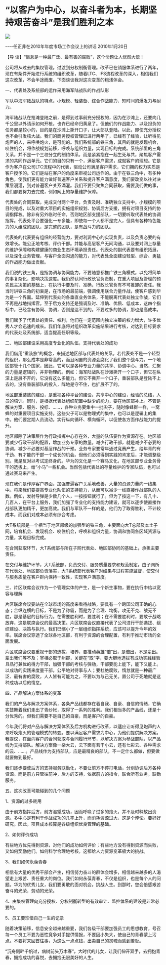 # “以客户为中心，以奋斗者为本，长期坚持艰苦奋斗”是我们胜利之本
<img class="pv" src="https://api.visitor.plantree.me/visitor-badge/pv?namespace=plantree.me&key=renzhengfei-speeches/以客户为中心以奋斗者为本长期坚持艰苦奋斗是我们胜利之本.md">



----任正非在2010年年度市场工作会议上的讲话
2010年1月20日



【导  读】“惰怠是一种最广泛、最有害的腐败”，这个命题让人恍然大悟！



公司将从过去的集权管理，过渡到分权制衡管理。改革已在销服体系进行了两年，现在有条件开始进行系统的组织改革，随着LTC、IFS流程改革的深入，相信我们这次改革，不会半途而废。下面谈谈我对这次变革的粗浅体会。

一、代表处及系统部的运作采用海军陆战队的作战队形

军队中海军陆战队的特点，小规模、轻装备、综合作战能力、短时间的爆发力与耐力。

海军陆战队在抢滩登陆之前，是得到过事前充分授权的，因为在沙滩上，还要向几千公里以外请示如何开枪，也许已经命归黄泉了。但他们的作战能力、以及担负的任务都是较小的，目的是在沙滩上撕开口子，让大部队登陆。以此，即使充分授权也不会引发核大战。我们的商务授权管理已进行两年了，已经有了经验，让听得见炮声的人，来呼唤炮火，是可能的。我们系统部的铁三角，其目的就是发现机会，咬住机会，将作战规划前移，呼唤与组织力量，实现目标的完成。系统部里的三角关系，并不是一个三权分立的制约体系，而是紧紧抱在一起生死与共，聚焦客户需求的共同作战单元。它们的目的只有一个，满足客户需求，成就客户的理想。它是作为客户在公司LTC流程中的代表，驱动公司满足客户需求，它们拥的权力实质是客户授予的。它们是站在客户的角度来审视公司运作的。由于在铁三角中，有多种角色，使我们更有能力做好普遍客户关系和提升客户满意度，我们要改变以往对决策层漫灌，到对普遍客户关系滴灌。我们不要只聚焦合同获取，需要我们做的事，我们都要努力去完成，例如网上的存量维护保障。

代表处的合同获取，完成交付两个平台，负责及时、准确独立支持中，小规模的项目的完成，以及对重大项目的实施组织规划、协调后方支援，拥有对项目支持的协调指挥权。除非有另外临时任命，否则地区部支援部队，一切要听取代表处的协调指挥。代表处平台要强化一专多能，即使每一个人都不是完人，但具有各种特色能力的人组成的团队，是完整的团队，是有战斗力的团队。

代表处的代表要有组织的经营能力，要对利润中心的实现负责，以及负责必要的有效增长。能公正地考核、评价干部。并能与高层客户无间沟通，以及要对网上存量的维护保障和构建健康的商业生态环境承担责任。代表处的副代表要有组织拓展，以及深化业务管理，与客户全面沟通的能力，对代表处全面建设轻型、综合、勇猛的作战能力做出贡献。

我们说的铁三角，是指协调与协同能力，不要随意都推广铁三角模式，以免将简单的事复杂化，影响决策速度。我仍然认同行政长官负责制，在重大项目及管理的预先民主决策的基础上，在执行中要及时、准确，行政长官负有不可推卸的责任。我当时讲铁三角的初衷是，在市场的最前端，强调使用联合力量作战，使客户感到华为是一个界面。延伸到代表处的各垂直业务体系，不能脱离代表处独立作战，它们不再是战地指挥官。至于后方支持还是强调及时、准确、优质、低成本，这四个指标中，已经含有协同、协调，否则是达不到的。不要过多的协调，那也是高成本。

我们赋予了代表处的责任、权利，他们在一定范围内独立决策的权力增大，许多优秀人才会迅速的成长。我们年底将对组织改革实施结果进行考核，对达到目标要求的代表处及系统部，适当提高任职等级。

二、地区部建设采用高度专业化的队伍，支持代表处的成功

我们借用“重装旅”的概念，来描述地区部与代表处的关系。若代表处不是一个轻型的组织，那么成本是非常高的，而且闲置的资源会腐化了我们整个战斗力。一个地区部管十几个国家，因此，它可以是各种专业力量的共享、协调中心。当然，汇聚的力量是逻辑的，并非物理的。例如：海军陆战队在沙滩撕开一个口子，但它在纵深上是展不开的，它没有这么多能力。但它不撕开一个口子，重装部队是登陆不上去的。没有重装部队的投入，阵地是守不住，也扩展不了的。

地区部重装旅的建设，是重视各种平台的建设，共享中心的建设，经验的总结，人员的培训。同时，是根据代表处组织配置中缺少的能力，要在地区部补上。不管是解决方案、服务、投标、……，各种业务要集中一批尖子，随时像蜂群一样，一窝蜂的对重要项目实施支持。这些尖子可以是物理式的集中，也可以是逻辑上的集中。他们要定期人员流动，实行纵向循环、横向循环，以促使各方面作战能力的提升。

地区部除了决策层作为行政指挥中心存在外，大量的队伍要作为资源存在。地区部要减少行政干部的配置，增加业务专家的数量。减少行政干部，就是减少不必要的协调，减少不必要对基层作战的干预。业务专家要常年通过竞赛产生，给年青的有干劲、有才能的干部一个成长的机会。但他们必须得到实践的肯定后，才能调整级别。我是反对以考试定终身的。华为的文化是一个赛马文化，在地区部专业业务骨干的选拔上，给“小马”一些机会。当然包括代表处的存量维护的专家队伍，也可以通过赛马来产生。

现在我们是作厚客户界面，加强普遍客户关系地改善，大量的资源力量向一线集中。将来我们要提高专业化队伍的支持能力，从而可以减少一线直接作战部队的人数。例如，发射导弹是少数几个人，一按按钮就行了。但为了按这一下，有几十、几百人，在平台上服务，我们加强了专业化的支持能力建设，就可以逐步使直接作战部队更加精干，更加高效。我们与军队不一样的是，他们为了取得胜利，不计较成本，而我们对成本必须有综合考虑。

大T系统部是一个相当于地区部级的加强型的铁三角，主要面向大T总部及本土子网，培育机会、发现机会、咬住机会，呼唤和组织力量，协调和协同各区域资源与力量，实现目标完成。

在合同获取环节，大T系统部与所在子网代表处、地区部协同的基础上，承担主要责任。

在交付与维护环节，大T系统部，负责交付、服务质量要求和规范制定，由子网所在代表处、地区部负责落实，大T系统部代表客户对结果与过程实施监督，使交付与服务质量在客户群内保持一致性，实现客户满意度。

三、片区联席会议作为一个管理实体的产生，是一个新生事物，要在执行中给以宽容与理解

片区联席会议要站在全球市场的高度来看待战略，要具有一个跨国公司正确的心态；合纵连横的目标，不是为了称霸，而是为了合理、均衡。攻无不克、战无不胜，那是基层的目标行为。在需要胜利时，要胜利；在不需要胜利时，要敢于战略放弃，这是联席会议的最高决策。片区联席会议直接代表了公司进行干部选拔、组织建设、决策与执行。我们已缩小了一层组织指挥系统，应该可以提升今年的效率。联席会议穿透了全球各地区部，有利于资源的合理配置，有利于推动市场的全面发展。

片区联席会议要重视干部的选拔、培养，要推动英雄“倍”出，是倍出，不是辈出。辈出我们等不及；宰相必取于州郡，关键在“取”字，要大胆地选拔有成功实践经验且品行兼优的得力干部，加强干部的考核与弹劾，干部要能上能下，能下又能上。以成功的实践来度量干部，公平地对待事与人；要杜绝腐败，惰怠就是一种最广泛、最有害的腐败，人人皆有可能为之，不要以为与己无关。置公司于死地就是这种成功以后的惰怠。

四、产品解决方案体系的变革

我们的产品与解决方案体系，各条产品线都存在着自我、自豪、自信的情绪，它确实鼓舞着我们走出了青纱帐，取得了一系列的胜利。我们相当多的产品线，还是十分优秀的。但我们需要不是自己的自豪，而是客户的自豪。

今年我们将对产品与解决方案体系及后方机构进行改革，以适应让听得见炮声的人来呼唤炮火的管理模式的转变。要以满足客户需求为中心，为他们提供解决方案。我提议，在面向客户的合同获取与合同履行环节，以解决方案为参战部队，以产品线为支持部队。解决方案像一朵大云，云下面有若干小云，还有七彩云、各种需求的云、……。产品线作为支持部队，应是最精良的部队，不一定什么都做，但要做就要做到最好。

我们逐步要使后方的支持服务联勤化，不要让前方不停打电话，分别协调后方各种资源。而是前方只管往前冲，后方的支持，依据前方的指令，联合所有业务，联勤服务。

五、这次改革可能碰到的几个问题

1、资源的过多耗用

由于前方指挥后方，前方渴望成功，因而呼唤了过多的炮火，并不及时释放出资源。多中心是有利于作战成功的几率上升，而消耗资源过大，这是个悖论。要好好研究。因此，项目成本核算是各级组织优良管理的基础。

2、如何评价成功

有些地方优先得到资源，对他们的成功如何评价；有些地方没有得到资源而失败，又如何奖励他们。如何科学合理地考核，这都给人力资源变革极大的挑战。

3、我们如何永葆青春

相信有大量的优秀干部会产生，相信努力奋斗的群体会增多，相信越来越多的人渴望走上艰苦、责任重大的岗位。我们如何永葆青春，不仅是组织，也是每个人的问题。华为的优秀儿女，我们要勇敢的面对机会，挑战人生。到那时，您会倍感艰苦奋斗的光荣，劳动的光荣。

4、由集权管理向充分授权、分权制衡转型的有效审计、监控体系的建设是非常必要的。

5、员工要珍惜自己一生的记录

随着决策前移，信息安全越来越重要，我们各级干部要加强员工的思想教育，号召每一个员工不要为恶性竞争对手提供情报，不要因小失大，使自己的青春蒙上污点。不要将来回首往事，为这么一点点钱，出卖自己的灵魂而感到羞耻。

“沉舟侧畔千帆过，病树前头万木春”。大时代的儿女，让我们伸开双手，去拥抱青春，拥抱成功的喜悦，去拥抱无限美好的人生。
